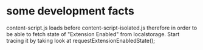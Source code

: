 
# some development facts

content-script.js loads before content-script-isolated.js therefore in order to be able to fetch state of "Extension Enabled" from localstorage. Start tracing it by taking look at requestExtensionEnabledState();

